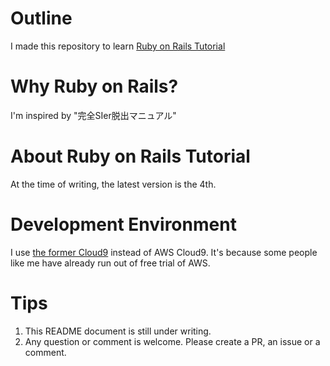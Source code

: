 # Outline
I made this repository to learn [Ruby on Rails Tutorial](https://railstutorial.jp/)

# Why Ruby on Rails?
I'm inspired by "完全SIer脱出マニュアル"

# About Ruby on Rails Tutorial
At the time of writing, the latest version is the 4th.


# Development Environment
I use [the former Cloud9](https://ide.c9.io/) instead of AWS Cloud9.
It's because some people like me have already run out of free trial of AWS.

# Tips
1. This README document is still under writing.
2. Any question or comment is welcome. Please create a PR, an issue or a comment.

